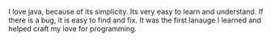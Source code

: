 I love java, because of its simplicity. Its very easy to learn and understand. If there is a bug, it is easy to find and fix. It was the first lanauge I learned and helped craft my love for programming. 
